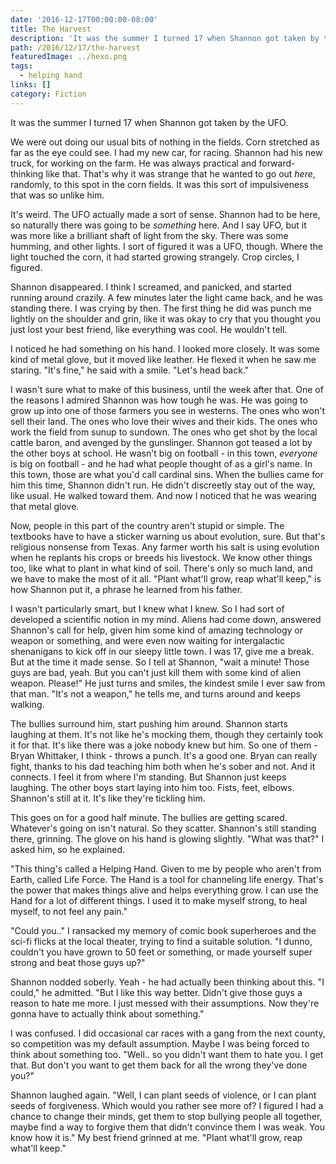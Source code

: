 ```yaml
---
date: '2016-12-17T00:00:00-08:00'
title: The Harvest
description: 'It was the summer I turned 17 when Shannon got taken by the UFO. '
path: /2016/12/17/the-harvest
featuredImage: ../hexo.png
tags:
  - helping hand
links: []
category: Fiction
---
```


It was the summer I turned 17 when Shannon got taken by the UFO.

<!-- more -->

We were out doing our usual bits of nothing in the fields.
Corn stretched as far as the eye could see.
I had my new car, for racing.
Shannon had his new truck, for working on the farm.
He was always practical and forward-thinking like that.
That's why it was strange that he wanted to go out *here*,
randomly, to this spot in the corn fields.
It was this sort of impulsiveness that was so unlike him.

It's weird.
The UFO actually made a sort of sense.
Shannon had to be here, so naturally there was going to be *something* here.
And I say UFO, but it was more like a brilliant shaft of light from the sky.
There was some humming, and other lights.
I sort of figured it was a UFO, though.
Where the light touched the corn, it had started growing strangely.
Crop circles, I figured.

Shannon disappeared.
I think I screamed, and panicked, and started running around crazily.
A few minutes later the light came back, and he was standing there.
I was crying by then.
The first thing he did was punch me lightly on the shoulder and grin,
like it was okay to cry that you thought you just lost your best friend,
like everything was cool.
He wouldn't tell.

I noticed he had something on his hand.
I looked more closely.
It was some kind of metal glove, but it moved like leather.
He flexed it when he saw me staring.
"It's fine," he said with a smile.
"Let's head back."

I wasn't sure what to make of this business, until the week after that.
One of the reasons I admired Shannon was how tough he was.
He was going to grow up into one of those farmers you see in westerns.
The ones who won't sell their land.
The ones who love their wives and their kids.
The ones who work the field from sunup to sundown.
The ones who get shot by the local cattle baron, and avenged by the gunslinger.
Shannon got teased a lot by the other boys at school.
He wasn't big on football - in this town, *everyone* is big on football -
and he had what people thought of as a girl's name.
In this town, those are what you'd call cardinal sins.
When the bullies came for him this time,
Shannon didn't run. He didn't discreetly stay out of the way, like usual.
He walked toward them.
And now I noticed that he was wearing that metal glove.

Now, people in this part of the country aren't stupid or simple.
The textbooks have to have a sticker warning us about evolution, sure.
But that's religious nonsense from Texas.
Any farmer worth his salt is using evolution when he replants his crops or breeds his livestock.
We know other things too, like what to plant in what kind of soil.
There's only so much land, and we have to make the most of it all.
"Plant what'll grow, reap what'll keep," is how Shannon put it, a phrase he learned from his father.

I wasn't particularly smart, but I knew what I knew.
So I had sort of developed a scientific notion in my mind.
Aliens had come down, answered Shannon's call for help,
given him some kind of amazing technology or weapon or something,
and were even now waiting for intergalactic shenanigans to kick off in our sleepy little town.
I was 17, give me a break.
But at the time it made sense.
So I tell at Shannon, "wait a minute! Those guys are bad, yeah.
But you can't just kill them with some kind of alien weapon. Please!"
He just turns and smiles, the kindest smile I ever saw from that man.
"It's not a weapon," he tells me, and turns around and keeps walking.

The bullies surround him, start pushing him around.
Shannon starts laughing at them.
It's not like he's mocking them, though they certainly took it for that.
It's like there was a joke nobody knew but him.
So one of them - Bryan Whittaker, I think - throws a punch.
It's a good one.
Bryan can really fight, thanks to his dad teaching him both when he's sober and not.
And it connects. I feel it from where I'm standing.
But Shannon just keeps laughing.
The other boys start laying into him too.
Fists, feet, elbows.
Shannon's still at it. It's like they're tickling him.

This goes on for a good half minute.
The bullies are getting scared.
Whatever's going on isn't natural.
So they scatter.
Shannon's still standing there, grinning.
The glove on his hand is glowing slightly.
"What was that?" I asked him, so he explained.

"This thing's called a Helping Hand.
Given to me by people who aren't from Earth, called Life Force.
The Hand is a tool for channeling life energy.
That's the power that makes things alive and helps everything grow.
I can use the Hand for a lot of different things.
I used it to make myself strong, to heal myself, to not feel any pain."

"Could you.." I ransacked my memory of comic book superheroes
and the sci-fi flicks at the local theater, trying to find a suitable solution.
"I dunno, couldn't you have grown to 50 feet or something,
or made yourself super strong and beat those guys up?"

Shannon nodded soberly. Yeah - he had actually been thinking about this.
"I could," he admitted. "But I like this way better.
Didn't give those guys a reason to hate me more.
I just messed with their assumptions.
Now they're gonna have to actually think about something."

I was confused.
I did occasional car races with a gang from the next county,
so competition was my default assumption.
Maybe I was being forced to think about something too.
"Well.. so you didn't want them to hate you. I get that.
But don't you want to get them back for all the wrong they've done you?"

Shannon laughed again.
"Well, I can plant seeds of violence, or I can plant seeds of forgiveness.
Which would you rather see more of?
I figured I had a chance to change their minds,
get them to stop bullying people all together,
maybe find a way to forgive them that didn't convince them I was weak.
You know how it is."
My best friend grinned at me. "Plant what'll grow, reap what'll keep."

